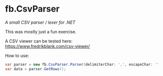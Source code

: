 # fb.CsvParser

*A small CSV parser / lexer for .NET*

This was mostly just a fun exercise.  

A CSV viewer can be tested here:  
https://www.fredrikblank.com/csv-viewer/  

How to use:  

```csharp
var parser = new fb.CsvParser.Parser(delimiterChar: ',', escapeChar: '"', text);
var data = parser.GetRows();
```